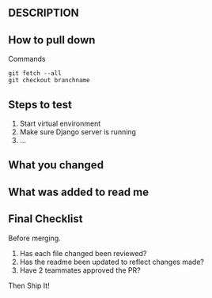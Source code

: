 ## DESCRIPTION

## How to pull down
Commands

```
git fetch --all
git checkout branchname
```

## Steps to test

1. Start virtual environment
1. Make sure Django server is running
1. ...

## What you changed

## What was added to read me

## Final Checklist
Before merging.
1. Has each file changed been reviewed?
2. Has the readme been updated to reflect changes made?
3. Have 2 teammates approved the PR?

Then Ship It!